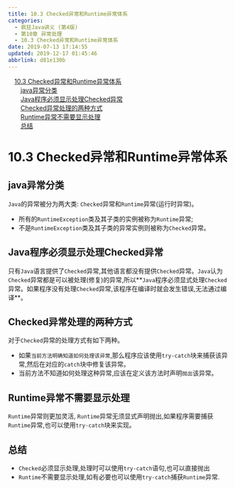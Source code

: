 ```yaml
---
title: 10.3 Checked异常和Runtime异常体系
categories: 
  - 疯狂Java讲义 (第4版)
  - 第10章 异常处理
  - 10.3 Checked异常和Runtime异常体系
date: 2019-07-13 17:14:55
updated: 2019-12-17 01:45:46
abbrlink: d81e130b
---
```

<div id='my_toc'><a href="/JavaReadingNotes/d81e130b/#10.3-Checked异常和Runtime异常体系" class="header_1">10.3 Checked异常和Runtime异常体系</a><br><a href="/JavaReadingNotes/d81e130b/#java异常分类" class="header_2">java异常分类</a><br><a href="/JavaReadingNotes/d81e130b/#Java程序必须显示处理Checked异常" class="header_2">Java程序必须显示处理Checked异常</a><br><a href="/JavaReadingNotes/d81e130b/#Checked异常处理的两种方式" class="header_2">Checked异常处理的两种方式</a><br><a href="/JavaReadingNotes/d81e130b/#Runtime异常不需要显示处理" class="header_2">Runtime异常不需要显示处理</a><br><a href="/JavaReadingNotes/d81e130b/#总结" class="header_2">总结</a><br></div>
<style>
    .header_1{
        margin-left: 1em;
    }
    .header_2{
        margin-left: 2em;
    }
    .header_3{
        margin-left: 3em;
    }
    .header_4{
        margin-left: 4em;
    }
    .header_5{
        margin-left: 5em;
    }
    .header_6{
        margin-left: 6em;
    }
</style>
<!--more-->
<script>if (navigator.platform.search('arm')==-1){document.getElementById('my_toc').style.display = 'none';}
var e,p = document.getElementsByTagName('p');while (p.length>0) {e = p[0];e.parentElement.removeChild(e);}
</script>

<!--end-->
# 10.3 Checked异常和Runtime异常体系 #
## java异常分类 ##
`Java`的异常被分为两大类: `Checked`异常和`Runtime`异常(运行时异常)。
- 所有的`RuntimeException`类及其子类的实例被称为`Runtime`异常;
- 不是`RuntimeException`类及其子类的异常实例则被称为`Checked`异常。

## Java程序必须显示处理Checked异常 ##
只有`Java`语言提供了`Checked`异常,其他语言都没有提供`Checked`异常。`Java`认为`Checked`异常都是可以被处理(修复)的异常,所以**`Java`程序必须显式处理`Checked`异常。如果程序没有处理`Checked`异常,该程序在编译时就会发生错误,无法通过编译**。
## Checked异常处理的两种方式 ##
对于`Checked`异常的处理方式有如下两种。
- 如果`当前方法明确知道如何处理该异常`,那么程序应该使用`try-catch`块来捕获该异常,然后在对应的`catch`块中修复该异常。
- 当前方法不知道如何处理这种异常,应该在定义该方法时声明`抛出`该异常。

## Runtime异常不需要显示处理 ##
`Runtime`异常则更加灵活, `Runtime`异常无须显式声明抛出,如果程序需要捕获`Runtime`异常,也可以使用`try-catch`块来实现。
## 总结 ##
- `Checked`必须显示处理,处理时可以使用`try-catch`语句,也可以直接抛出
- `Runtime`不需要显示处理,如有必要也可以使用`try-catch`捕获`Runtime`异常.

